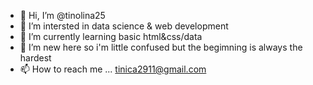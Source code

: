 - 👋 Hi, I’m @tinolina25
- 👀 I’m intersted in data science & web development
- 🌱 I’m currently learning basic html&css/data
- 💞️ I’m new here so i'm little confused but the begimning is always the hardest
- 📫 How to reach me ... tinica2911@gmail.com

<!---
tinolina25/tinolina25 is a ✨ special ✨ repository because its `README.md` (this file) appears on your GitHub profile.
You can click the Preview link to take a look at your changes.
--->
